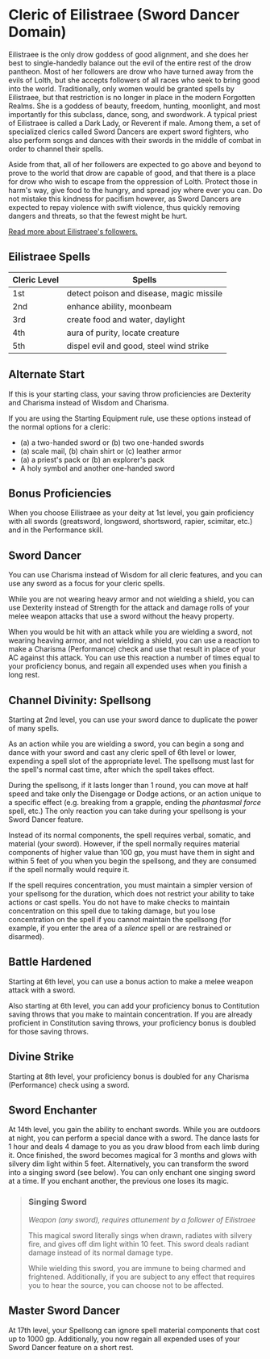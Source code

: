 # Cleric of Eilistraee (Sword Dancer Domain)
Eilistraee is the only drow goddess of good alignment, and she does her best to single-handedly balance out the evil of the entire rest of the drow pantheon. Most of her followers are drow who have turned away from the evils of Lolth, but she accepts followers of all races who seek to bring good into the world. Traditionally, only women would be granted spells by Eilistraee, but that restriction is no longer in place in the modern Forgotten Realms. She is a goddess of beauty, freedom, hunting, moonlight, and most importantly for this subclass, dance, song, and swordwork. A typical priest of Eilistraee is called a Dark Lady, or Reverent if male. Among them, a set of specialized clerics called Sword Dancers are expert sword fighters, who also perform songs and dances with their swords in the middle of combat in order to channel their spells.

Aside from that, all of her followers are expected to go above and beyond to prove to the world that drow are capable of good, and that there is a place for drow who wish to escape from the oppression of Lolth. Protect those in harm's way, give food to the hungry, and spread joy where ever you can. Do not mistake this kindness for pacifism however, as Sword Dancers are expected to repay violence with swift violence, thus quickly removing dangers and threats, so that the fewest might be hurt.

[Read more about Eilistraee's followers.](https://forgottenrealms.fandom.com/wiki/Church_of_Eilistraee)

## Eilistraee Spells
Cleric Level | Spells
------------ | ------
1st | detect poison and disease, magic missile
2nd | enhance ability, moonbeam
3rd | create food and water, daylight
4th | aura of purity, locate creature
5th | dispel evil and good, steel wind strike

## Alternate Start
If this is your starting class, your saving throw proficiencies are Dexterity and Charisma instead of Wisdom and Charisma.

If you are using the Starting Equipment rule, use these options instead of the normal options for a cleric:
* (a) a two-handed sword or (b) two one-handed swords
* (a) scale mail, (b) chain shirt or (c) leather armor
* (a) a priest's pack or (b) an explorer's pack
* A holy symbol and another one-handed sword

## Bonus Proficiencies
When you choose Eilistraee as your deity at 1st level, you gain proficiency with all swords (greatsword, longsword, shortsword, rapier, scimitar, etc.) and in the Performance skill.

## Sword Dancer
You can use Charisma instead of Wisdom for all cleric features, and you can use any sword as a focus for your cleric spells.

While you are not wearing heavy armor and not wielding a shield, you can use Dexterity instead of Strength for the attack and damage rolls of your melee weapon attacks that use a sword without the heavy property.

When you would be hit with an attack while you are wielding a sword, not wearing heaving armor, and not wielding a shield, you can use a reaction to make a Charisma (Performance) check and use that result in place of your AC against this attack. You can use this reaction a number of times equal to your proficiency bonus, and regain all expended uses when you finish a long rest.

## Channel Divinity: Spellsong
Starting at 2nd level, you can use your sword dance to duplicate the power of many spells.

As an action while you are wielding a sword, you can begin a song and dance with your sword and cast any cleric spell of 6th level or lower, expending a spell slot of the appropriate level. The spellsong must last for the spell's normal cast time, after which the spell takes effect.

During the spellsong, if it lasts longer than 1 round, you can move at half speed and take only the Disengage or Dodge actions, or an action unique to a specific effect (e.g. breaking from a grapple, ending the *phantasmal force* spell, etc.) The only reaction you can take during your spellsong is your Sword Dancer feature.

Instead of its normal components, the spell requires verbal, somatic, and material (your sword). However, if the spell normally requires material components of higher value than 100 gp, you must have them in sight and within 5 feet of you when you begin the spellsong, and they are consumed if the spell normally would require it.

If the spell requires concentration, you must maintain a simpler version of your spellsong for the duration, which does not restrict your ability to take actions or cast spells. You do not have to make checks to maintain concentration on this spell due to taking damage, but you lose concentration on the spell if you cannot maintain the spellsong (for example, if you enter the area of a *silence* spell or are restrained or disarmed).

## Battle Hardened
Starting at 6th level, you can use a bonus action to make a melee weapon attack with a sword.

Also starting at 6th level, you can add your proficiency bonus to Contitution saving throws that you make to maintain concentration. If you are already proficient in Constitution saving throws, your proficiency bonus is doubled for those saving throws.

## Divine Strike
Starting at 8th level, your proficiency bonus is doubled for any Charisma (Performance) check using a sword.

## Sword Enchanter
At 14th level, you gain the ability to enchant swords. While you are outdoors at night, you can perform a special dance with a sword. The dance lasts for 1 hour and deals 4 damage to you as you draw blood from each limb during it. Once finished, the sword becomes magical for 3 months and glows with silvery dim light within 5 feet. Alternatively, you can transform the sword into a singing sword (see below). You can only enchant one singing sword at a time. If you enchant another, the previous one loses its magic.

> ### Singing Sword
> *Weapon (any sword), requires attunement by a follower of Eilistraee*
> 
> This magical sword literally sings when drawn, radiates with silvery fire, and gives off dim light within 10 feet. This sword deals radiant damage instead of its normal damage type.
> 
> While wielding this sword, you are immune to being charmed and frightened. Additionally, if you are subject to any effect that requires you to hear the source, you can choose not to be affected.

## Master Sword Dancer
At 17th level, your Spellsong can ignore spell material components that cost up to 1000 gp. Additionally, you now regain all expended uses of your Sword Dancer feature on a short rest.
